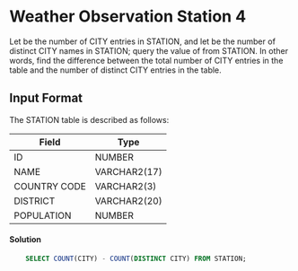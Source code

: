 # Weather Observation Station 4

Let  be the number of CITY entries in STATION, and let  be the number of distinct CITY names in STATION; 
query the value of  from STATION. In other words, find the difference between the total number of CITY entries 
in the table and the number of distinct CITY entries in the table.

## Input Format

The STATION table is described as follows:

|  Field | Type |
|-------|-----|
| ID  | NUMBER |
| NAME | VARCHAR2(17)   |
| COUNTRY CODE  | VARCHAR2(3)  |
| DISTRICT |  VARCHAR2(20) |
| POPULATION | NUMBER |

#### Solution
```sql
    SELECT COUNT(CITY) - COUNT(DISTINCT CITY) FROM STATION;
```
